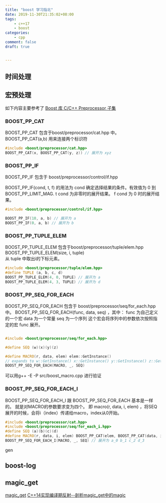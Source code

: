 ```yaml
---
title: "boost 学习指北"
date: 2019-11-30T21:35:02+08:00
tags:
    - c++17
    - boost
categories:
    - cpp
comment: false
draft: true


---
```

## 时间处理

## 宏预处理

如下内容主要参考了
[Boost 库 C/C++ Preprocessor 子集](http://sns.hwcrazy.com/boost_1_41_0/libs/preprocessor/doc/index.html)

### BOOST_PP_CAT

BOOST_PP_CAT 包含于boost/preprocessor/cat.hpp 中。
BOOST_PP_CAT(a,b) 用来连接两个标识符

```cpp
#include <boost/preprocessor/cat.hpp>
BOOST_PP_CAT(x, BOOST_PP_CAT(y, z)) // 展开为 xyz
```

### BOOST_PP_IF

BOOST_PP_IF 包含于 boost/preprocessor/control/if.hpp

BOOST_PP_IF(cond, t, f) 的用法为
cond
确定选择结果的条件。有效值为 0 到 BOOST_PP_LIMIT_MAG.
t
cond 为非零时的展开结果。
f
cond 为 0 时的展开结果。

```cpp
#include <boost/preprocessor/control/if.hpp>

BOOST_PP_IF(10, a, b) // 展开为 a
BOOST_PP_IF(0, a, b) // 展开为 b
```

### BOOST_PP_TUPLE_ELEM

BOOST_PP_TUPLE_ELEM 包含于boost/preprocessor/tuple/elem.hpp
BOOST_PP_TUPLE_ELEM(size, i, tuple)  
从 tuple 中取出i的下标元素。

```cpp
#include <boost/preprocessor/tuple/elem.hpp>
#define TUPLE (a, b, c, d)
BOOST_PP_TUPLE_ELEM(4, 0, TUPLE) // 展开为 a
BOOST_PP_TUPLE_ELEM(4, 3, TUPLE) // 展开为 d
```

### BOOST_PP_SEQ_FOR_EACH

BOOST_PP_SEQ_FOR_EACH 包含于 boost/preprocessor/seq/for_each.hpp 中。
BOOST_PP_SEQ_FOR_EACH(func, data, seq) ，其中：
func 为自己定义的一个宏
data 为一个常量
seq 为一个序列
这个宏会将序列中的参数依次按照指定的宏 func 展开。

```cpp

#include <boost/preprocessor/seq/for_each.hpp>

#define SEQ (w)(x)(y)(z)

#define MACRO(r, data, elem) elem::GetInstance()
// expands to w::GetInstance() x::GetInstance() y::GetInstance() z::GetInstance()
BOOST_PP_SEQ_FOR_EACH(MACRO, _, SEQ)
```

可以用g++ -E -P src/boost_macro.cpp 进行验证

### BOOST_PP_SEQ_FOR_EACH_I

BOOST_PP_SEQ_FOR_EACH_I 跟 BOOST_PP_SEQ_FOR_EACH 基本是一样的。
就是对MACRO的参数要求变为四个。
即 macro(r, data, i, elem) ，将SEQ展开的时候，会将i（index）传递给macro，index从0开始。

```cpp
#include <boost/preprocessor/cat.hpp>
#include <boost/preprocessor/seq/for_each_i.hpp>
#define SEQ (a)(b)(c)(d)
#define MACRO(r, data, i, elem) BOOST_PP_CAT(elem, BOOST_PP_CAT(data, i))
BOOST_PP_SEQ_FOR_EACH_I(MACRO, _, SEQ) // 展开为 a_0 b_1 c_2 d_3

```

gen

## boost-log

## magic_get

[magic_get](https://github.com/apolukhin/magic_get)
[C++14实现编译期反射--剖析magic_get中的magic](http://purecpp.org/detail?id=1074)
